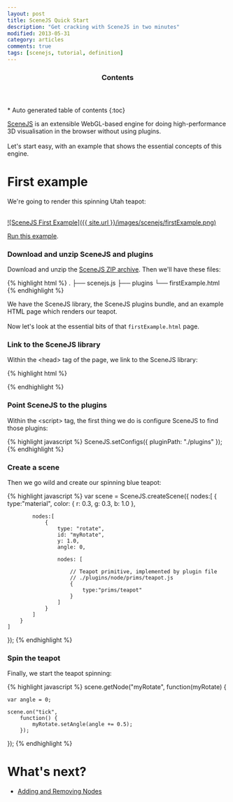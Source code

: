 ```yaml
---
layout: post
title: SceneJS Quick Start
description: "Get cracking with SceneJS in two minutes"
modified: 2013-05-31
category: articles
comments: true
tags: [scenejs, tutorial, definition]
---
```


<section id="table-of-contents" class="toc">
  <header>
    <h3>Contents</h3>
  </header>
<div id="drawer" markdown="1">
*  Auto generated table of contents
{:toc}
</div>
</section><!-- /#table-of-contents -->

[SceneJS](http://scenejs.org) is an extensible WebGL-based engine for doing high-performance 3D visualisation in the browser
without using plugins.
<br><br>Let's start easy, with an example that shows the essential concepts of this engine.

# First example
We're going to render this spinning Utah teapot:
<br/><br/>

[![SceneJS First Example]({{ site.url }}/images/scenejs/firstExample.png)](http://scenejs.org/examples.html?page=firstExample)

[Run this example](http://scenejs.org/examples.html?page=firstExample).

### Download and unzip SceneJS and plugins

Download and unzip the [SceneJS ZIP archive](http://scenejs.org/api/latest/scenejs.zip). Then we'll have these files:

{% highlight html %}
.
├── scenejs.js
├── plugins
└── firstExample.html
{% endhighlight %}

We have the SceneJS library, the SceneJS plugins bundle, and an example HTML page which renders our teapot.
  <br><br>
Now let's look at the essential bits of that ```firstExample.html``` page.

### Link to the SceneJS library

Within the &lt;head&gt; tag of the page, we link to the SceneJS library:

{% highlight html %}
<script src="./scenejs.js"></script>
{% endhighlight %}

### Point SceneJS to the plugins

Within the &lt;script&gt; tag, the first thing we do is configure SceneJS to find those plugins:

{% highlight javascript %}
SceneJS.setConfigs({
    pluginPath: "./plugins"
});
{% endhighlight %}

### Create a scene

Then we go wild and create our spinning blue teapot:

{% highlight javascript %}
var scene = SceneJS.createScene({
    nodes:[
        {
            type:"material",
            color: { r: 0.3, g: 0.3, b: 1.0 },

            nodes:[
                {
                    type: "rotate",
                    id: "myRotate",
                    y: 1.0,
                    angle: 0,

                    nodes: [

                        // Teapot primitive, implemented by plugin file
                        // ./plugins/node/prims/teapot.js
                        {
                            type:"prims/teapot"
                        }
                    ]
                }
            ]
        }
    ]
});
{% endhighlight %}

### Spin the teapot

Finally, we start the teapot spinning:

{% highlight javascript %}
scene.getNode("myRotate", function(myRotate) {

    var angle = 0;

    scene.on("tick",
        function() {
            myRotate.setAngle(angle += 0.5);
        });
});
{% endhighlight %}

# What's next?

* [Adding and Removing Nodes](/articles/scenejs-creating-a-scene-and-adding-nodes)